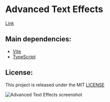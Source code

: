 # Advanced Text Effects

[Link](https://advanced-text-effects.vercel.app/ 'Click to enter')

## Main dependencies:

- [Vite](https://v2.vitejs.dev/ 'Vite')
- [TypeScript](https://www.typescriptlang.org/ 'TypeScript')

## License:

This project is released under the MIT [LICENSE](/LICENSE 'License')

![Advanced Text Effects screenshot](/screenshot.gif 'Advanced Text Effects screenshot')
